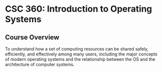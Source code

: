 # CSC 360: Introduction to Operating Systems

## Course Overview
To understand how a set of computing resources can be shared safely, efficiently, and effectively among many users, including the major concepts of modern operating systems and the relationship between the OS and the architecture of computer systems.
